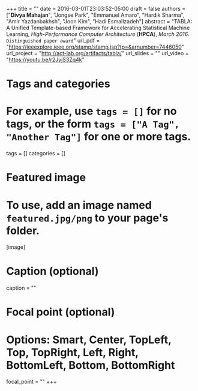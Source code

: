 +++
title = ""
date = 2016-03-01T23:03:52-05:00
draft = false
authors = ["**Divya Mahajan**", "Jongse Park", "Emmanuel Amaro", "Hardik Sharma", "Amir Yazdanbakhsh", "Joon Kim", "Hadi Esmailzadeh"]
abstract = "TABLA: A Unified Template-based Framework for Accelerating Statistical Machine Learning, *High-Performance Computer Architecture* (**HPCA**), *March 2016*. `Distinguished paper award`"
url_pdf = "https://ieeexplore.ieee.org/stamp/stamp.jsp?tp=&arnumber=7446050"
url_project = "http://act-lab.org/artifacts/tabla/"
url_slides = ""
url_video = "https://youtu.be/r2JyjS3Zq4k"


# Tags and categories
# For example, use `tags = []` for no tags, or the form `tags = ["A Tag", "Another Tag"]` for one or more tags.
tags = []
categories = []

# Featured image
# To use, add an image named `featured.jpg/png` to your page's folder. 
[image]
  # Caption (optional)
 caption = ""

  # Focal point (optional)
  # Options: Smart, Center, TopLeft, Top, TopRight, Left, Right, BottomLeft, Bottom, BottomRight
  focal_point = ""
+++

